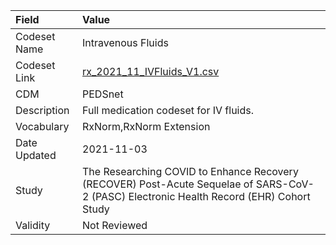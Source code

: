|Field        |Value                                                                                                                                    |
|:------------|:----------------------------------------------------------------------------------------------------------------------------------------|
|Codeset Name |Intravenous Fluids                                                                                                                       |
|Codeset Link |[rx_2021_11_IVFluids_V1.csv](https://github.com/PEDSnet/Variable-Dictionary/blob/main/drugs/rx_2021_11_IVFluids_V1.csv)                  |
|CDM          |PEDSnet                                                                                                                                  |
|Description  |Full medication codeset for IV fluids.                                                                                                   |
|Vocabulary   |RxNorm,RxNorm Extension                                                                                                                  |
|Date Updated |2021-11-03                                                                                                                               |
|Study        |The Researching COVID to Enhance Recovery (RECOVER) Post-Acute Sequelae of SARS-CoV-2 (PASC) Electronic Health Record (EHR) Cohort Study |
|Validity     |Not Reviewed                                                                                                                             |
